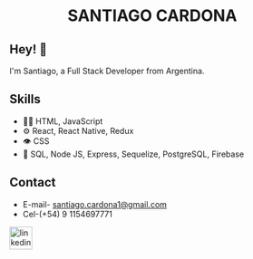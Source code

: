 <h1 align="center">
 SANTIAGO CARDONA
</h1>

## Hey! 👋
I'm Santiago, a Full Stack Developer from Argentina.


## Skills
- 👨‍💻 HTML, JavaScript
- ⚙️ React, React Native, Redux
- 👁️ CSS
- 💽 SQL, Node JS, Express, Sequelize, PostgreSQL, Firebase 

## Contact
- E-mail- santiago.cardona1@gmail.com
- Cel-(+54) 9 1154697771

[<img src='https://cdn.jsdelivr.net/npm/simple-icons@3.0.1/icons/linkedin.svg' alt='linkedin' height='40'>](https://www.linkedin.com/in/santiagocardona-dev/)
